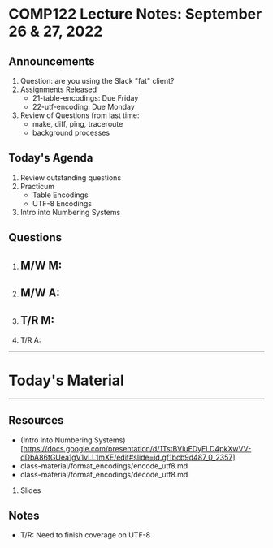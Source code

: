 # COMP122 Lecture Notes: September 26 & 27, 2022

## Announcements
   1. Question: are you using the Slack "fat" client?
   1. Assignments Released
      - 21-table-encodings: Due Friday
      - 22-utf-encoding: Due Monday
   1. Review of Questions from last time:
      - make, diff, ping, traceroute
      - background processes

## Today's Agenda
   1. Review outstanding questions
   1. Practicum
      - Table Encodings
      - UTF-8 Encodings
   1. Intro into Numbering Systems


## Questions
   1. M/W M: 
      -
   1. M/W A:
      - 
   1. T/R M: 
      -
   1. T/R A: 


---
# Today's Material




---
## Resources
   * (Intro into Numbering Systems)[https://docs.google.com/presentation/d/1TstBVluEDyFLD4pkXwVV-dDbA86tGUea1gV1vLL1mXE/edit#slide=id.gf1bcb9d487_0_2357]
   * class-material/format_encodings/encode_utf8.md
   * class-material/format_encodings/decode_utf8.md
  1. Slides

## Notes
   * T/R: Need to finish coverage on UTF-8
